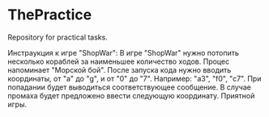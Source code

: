 # ThePractice
Repository for practical tasks.

Инстраукция к игре "ShopWar":
В игре "ShopWar" нужно потопить несколько кораблей за наименьшее количество ходов. 
Процес напоминает "Морской бой". После запуска кода нужно вводить координаты, от "a" до "g", и от "0" до "7". Например: "a3", "f0", "c7".
При попадании будет выводиться соответствующее сообщение. В случае промаха будет предложено ввести следующую координату.
Приятной игры.

